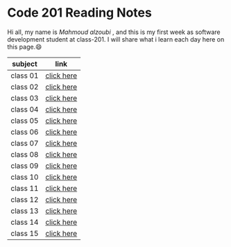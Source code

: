 # Code 201 Reading Notes

Hi all, my name is *Mahmoud alzoubi* , and this is my first week as software development student at class-201. I will share what i learn each day here on this page.:smile:

| subject    | link     |
| ----------- | ----------- |
| class 01 | [click here](https://mahmoud-alzoubi95.github.io/Code-201-Reading-Notes/Introductory%20HTML%20and%20JavaScript) |
| class 02 | [click here](https://mahmoud-alzoubi95.github.io/Code-201-Reading-Notes/class02reading) |
| class 03 | [click here](https://mahmoud-alzoubi95.github.io/Code-201-Reading-Notes/Class%203%20reading%20notes) |
| class 04 | [click here](https://mahmoud-alzoubi95.github.io/Code-201-Reading-Notes/class4reading) |
| class 05 | [click here](https://mahmoud-alzoubi95.github.io/Code-201-Reading-Notes/readingclass05) |
| class 06 | [click here](https://mahmoud-alzoubi95.github.io/Code-201-Reading-Notes/class06) |
| class 07 | [click here](https://mahmoud-alzoubi95.github.io/Code-201-Reading-Notes/class07) |
| class 08 | [click here](https://mahmoud-alzoubi95.github.io/Code-201-Reading-Notes/class08) |
| class 09 | [click here](https://mahmoud-alzoubi95.github.io/Code-201-Reading-Notes/class09) |
| class 10 | [click here](https://mahmoud-alzoubi95.github.io/Code-201-Reading-Notes/class-10)|
| class 11 | [click here]() |
| class 12 | [click here]() |
| class 13 | [click here]() |
| class 14 | [click here]() |
| class 15 | [click here]() |
